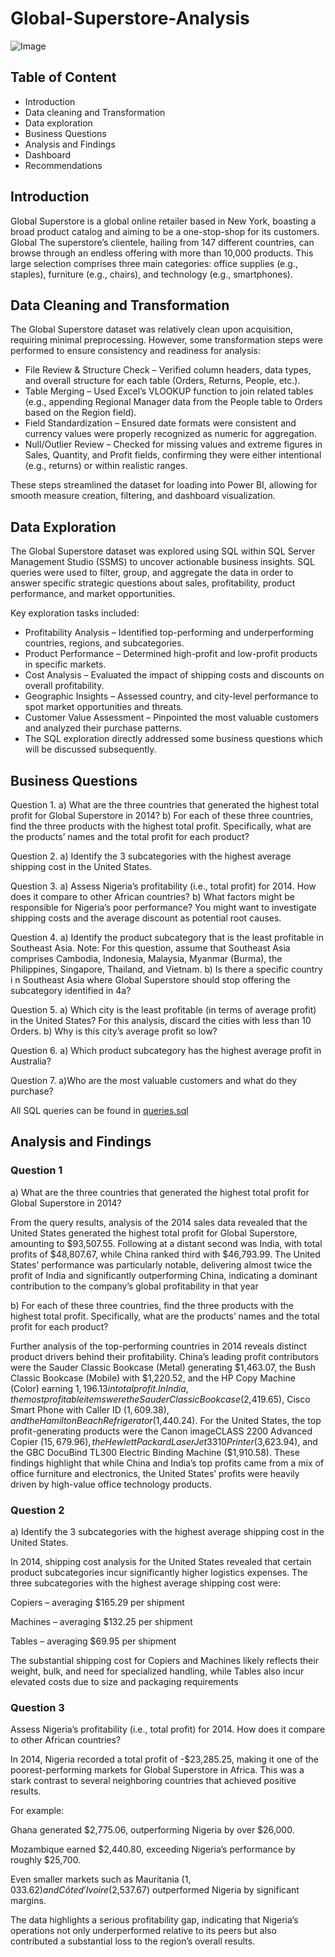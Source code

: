 # Global-Superstore-Analysis

![Image](https://github.com/user-attachments/assets/4a6496ea-234b-4d27-9158-2323cc997d27)

## Table of Content

- Introduction
- Data cleaning and Transformation
- Data exploration
- Business Questions
- Analysis and Findings
- Dashboard
- Recommendations

## Introduction

Global Superstore is a global online retailer based in New York, boasting a broad product catalog and aiming to be a one-stop-shop for its customers. Global The superstore’s clientele, hailing from 147 different countries, can browse through an endless offering with more than 10,000 products. This large selection comprises three main categories: office supplies (e.g., staples), furniture (e.g., chairs), and technology (e.g., smartphones). 

## Data Cleaning and Transformation

The Global Superstore dataset was relatively clean upon acquisition, requiring minimal preprocessing. However, some transformation steps were performed to ensure consistency and readiness for analysis:

- File Review & Structure Check – Verified column headers, data types, and overall structure for each table (Orders, Returns, People, etc.).
- Table Merging – Used Excel’s VLOOKUP function to join related tables (e.g., appending Regional Manager data from the People table to Orders based on the Region field).
- Field Standardization – Ensured date formats were consistent and currency values were properly recognized as numeric for aggregation.
- Null/Outlier Review – Checked for missing values and extreme figures in Sales, Quantity, and Profit fields, confirming they were either intentional (e.g., returns) or within realistic ranges.
  
These steps streamlined the dataset for loading into Power BI, allowing for smooth measure creation, filtering, and dashboard visualization.

## Data Exploration

The Global Superstore dataset was explored using SQL within SQL Server Management Studio (SSMS) to uncover actionable business insights.
SQL queries were used to filter, group, and aggregate the data in order to answer specific strategic questions about sales, profitability, product performance, and market opportunities.

Key exploration tasks included:

- Profitability Analysis – Identified top-performing and underperforming countries, regions, and subcategories.
- Product Performance – Determined high-profit and low-profit products in specific markets.
- Cost Analysis – Evaluated the impact of shipping costs and discounts on overall profitability.
- Geographic Insights – Assessed country, and city-level performance to spot market opportunities and threats.
- Customer Value Assessment – Pinpointed the most valuable customers and analyzed their purchase patterns.
- The SQL exploration directly addressed some business questions which will be discussed subsequently.

## Business Questions

Question 1. a) What are the three countries that generated the highest total profit for Global Superstore in 2014? b) For each of these three countries, find the three products with the highest total profit. Specifically, what are the products’ names and the total profit for each product?

Question 2. a) Identify the 3 subcategories with the highest average shipping cost in the United States. 

Question 3. a) Assess Nigeria’s profitability (i.e., total profit) for 2014. How does it compare to other African countries? b) What factors might be responsible for Nigeria’s poor performance? You might want to investigate shipping costs and the average discount as potential root causes. 

Question 4. a) Identify the product subcategory that is the least profitable in Southeast Asia. Note: For this question, assume that Southeast Asia comprises Cambodia, Indonesia, Malaysia, Myanmar (Burma), the Philippines, Singapore, Thailand, and Vietnam. b) Is there a specific country i n Southeast Asia where Global Superstore should stop offering the subcategory identified in 4a? 

Question 5. a) Which city is the least profitable (in terms of average profit) in the United States? For this analysis, discard the cities with less than 10 Orders. b) Why is this city’s average profit so low? 

Question 6. a) Which product subcategory has the highest average profit in Australia? 

Question 7. a)Who are the most valuable customers and what do they purchase?

All SQL queries can be found in [queries.sql](https://github.com/vivienne1234/Global-Superstore-Analysis/blob/main/Global%20superstore%20SQL%20queries.txt)

## Analysis and Findings

### Question 1

a) What are the three countries that generated the highest total profit for Global Superstore in 2014? 

From the query results, analysis of the 2014 sales data revealed that the United States generated the highest total profit for Global Superstore, amounting to $93,507.55. Following at a distant second was India, with total profits of $48,807.67, while China ranked third with $46,793.99. The United States’ performance was particularly notable, delivering almost twice the profit of India and significantly outperforming China, indicating a dominant contribution to the company’s global profitability in that year

b) For each of these three countries, find the three products with the highest total profit. Specifically, what are the products’ names and the total profit for each product? 

Further analysis of the top-performing countries in 2014 reveals distinct product drivers behind their profitability.
China’s leading profit contributors were the Sauder Classic Bookcase (Metal) generating $1,463.07, the Bush Classic Bookcase (Mobile) with $1,220.52, and the HP Copy Machine (Color) earning $1,196.13 in total profit.
In India, the most profitable items were the Sauder Classic Bookcase ($2,419.65), Cisco Smart Phone with Caller ID ($1,609.38), and the Hamilton Beach Refrigerator ($1,440.24).
For the United States, the top profit-generating products were the Canon imageCLASS 2200 Advanced Copier ($15,679.96), the Hewlett Packard LaserJet 3310 Printer ($3,623.94), and the GBC DocuBind TL300 Electric Binding Machine ($1,910.58).
These findings highlight that while China and India’s top profits came from a mix of office furniture and electronics, the United States’ profits were heavily driven by high-value office technology products.


### Question 2

a) Identify the 3 subcategories with the highest average shipping cost in the United States. 

In 2014, shipping cost analysis for the United States revealed that certain product subcategories incur significantly higher logistics expenses. The three subcategories with the highest average shipping cost were:

Copiers – averaging $165.29 per shipment

Machines – averaging $132.25 per shipment

Tables – averaging $69.95 per shipment

The substantial shipping cost for Copiers and Machines likely reflects their weight, bulk, and need for specialized handling, while Tables also incur elevated costs due to size and packaging requirements

### Question 3

Assess Nigeria’s profitability (i.e., total profit) for 2014. How does it compare to other African countries? 

In 2014, Nigeria recorded a total profit of -$23,285.25, making it one of the poorest-performing markets for Global Superstore in Africa. This was a stark contrast to several neighboring countries that achieved positive results.

For example:

Ghana generated $2,775.06, outperforming Nigeria by over $26,000.

Mozambique earned $2,440.80, exceeding Nigeria’s performance by roughly $25,700.

Even smaller markets such as Mauritania ($1,033.62) and Côte d’Ivoire ($2,537.67) outperformed Nigeria by significant margins.

The data highlights a serious profitability gap, indicating that Nigeria’s operations not only underperformed relative to its peers but also contributed a substantial loss to the region’s overall results.







